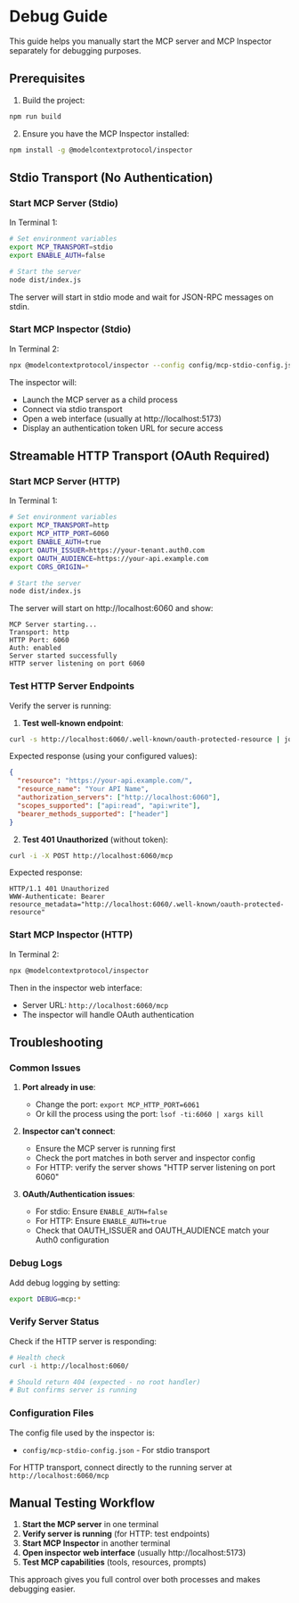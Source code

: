 # Debug Guide

This guide helps you manually start the MCP server and MCP Inspector separately for debugging purposes.

## Prerequisites

1. Build the project:
```bash
npm run build
```

2. Ensure you have the MCP Inspector installed:
```bash
npm install -g @modelcontextprotocol/inspector
```

## Stdio Transport (No Authentication)

### Start MCP Server (Stdio)

In Terminal 1:
```bash
# Set environment variables
export MCP_TRANSPORT=stdio
export ENABLE_AUTH=false

# Start the server
node dist/index.js
```

The server will start in stdio mode and wait for JSON-RPC messages on stdin.

### Start MCP Inspector (Stdio)

In Terminal 2:
```bash
npx @modelcontextprotocol/inspector --config config/mcp-stdio-config.json --server mcp-server-oauth
```

The inspector will:
- Launch the MCP server as a child process
- Connect via stdio transport
- Open a web interface (usually at http://localhost:5173)
- Display an authentication token URL for secure access

## Streamable HTTP Transport (OAuth Required)

### Start MCP Server (HTTP)

In Terminal 1:
```bash
# Set environment variables
export MCP_TRANSPORT=http
export MCP_HTTP_PORT=6060
export ENABLE_AUTH=true
export OAUTH_ISSUER=https://your-tenant.auth0.com
export OAUTH_AUDIENCE=https://your-api.example.com
export CORS_ORIGIN=*

# Start the server
node dist/index.js
```

The server will start on http://localhost:6060 and show:
```
MCP Server starting...
Transport: http
HTTP Port: 6060
Auth: enabled
Server started successfully
HTTP server listening on port 6060
```

### Test HTTP Server Endpoints

Verify the server is running:

1. **Test well-known endpoint**:
```bash
curl -s http://localhost:6060/.well-known/oauth-protected-resource | jq .
```

Expected response (using your configured values):
```json
{
  "resource": "https://your-api.example.com/",
  "resource_name": "Your API Name",
  "authorization_servers": ["http://localhost:6060"],
  "scopes_supported": ["api:read", "api:write"],
  "bearer_methods_supported": ["header"]
}
```

2. **Test 401 Unauthorized** (without token):
```bash
curl -i -X POST http://localhost:6060/mcp
```

Expected response:
```
HTTP/1.1 401 Unauthorized
WWW-Authenticate: Bearer resource_metadata="http://localhost:6060/.well-known/oauth-protected-resource"
```

### Start MCP Inspector (HTTP)

In Terminal 2:
```bash
npx @modelcontextprotocol/inspector
```

Then in the inspector web interface:
- Server URL: `http://localhost:6060/mcp`
- The inspector will handle OAuth authentication

## Troubleshooting

### Common Issues

1. **Port already in use**:
   - Change the port: `export MCP_HTTP_PORT=6061`
   - Or kill the process using the port: `lsof -ti:6060 | xargs kill`

2. **Inspector can't connect**:
   - Ensure the MCP server is running first
   - Check the port matches in both server and inspector config
   - For HTTP: verify the server shows "HTTP server listening on port 6060"

3. **OAuth/Authentication issues**:
   - For stdio: Ensure `ENABLE_AUTH=false`
   - For HTTP: Ensure `ENABLE_AUTH=true`
   - Check that OAUTH_ISSUER and OAUTH_AUDIENCE match your Auth0 configuration

### Debug Logs

Add debug logging by setting:
```bash
export DEBUG=mcp:*
```

### Verify Server Status

Check if the HTTP server is responding:
```bash
# Health check
curl -i http://localhost:6060/

# Should return 404 (expected - no root handler)
# But confirms server is running
```

### Configuration Files

The config file used by the inspector is:
- `config/mcp-stdio-config.json` - For stdio transport

For HTTP transport, connect directly to the running server at `http://localhost:6060/mcp`

## Manual Testing Workflow

1. **Start the MCP server** in one terminal
2. **Verify server is running** (for HTTP: test endpoints)
3. **Start MCP Inspector** in another terminal
4. **Open inspector web interface** (usually http://localhost:5173)
5. **Test MCP capabilities** (tools, resources, prompts)

This approach gives you full control over both processes and makes debugging easier. 